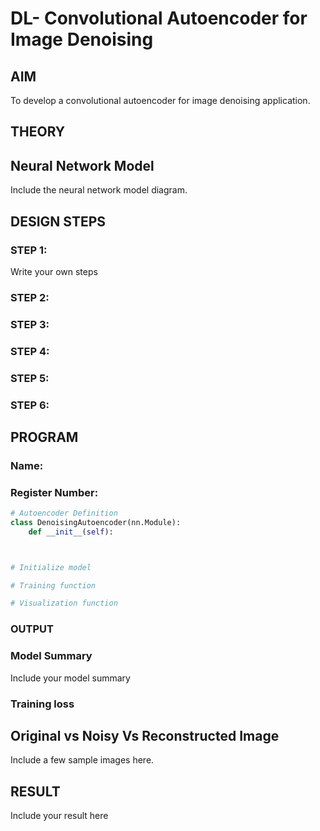 # DL- Convolutional Autoencoder for Image Denoising

## AIM
To develop a convolutional autoencoder for image denoising application.

## THEORY


## Neural Network Model
Include the neural network model diagram.

## DESIGN STEPS
### STEP 1: 

Write your own steps

### STEP 2: 



### STEP 3: 



### STEP 4: 



### STEP 5: 



### STEP 6: 





## PROGRAM

### Name:

### Register Number:

```python
# Autoencoder Definition
class DenoisingAutoencoder(nn.Module):
    def __init__(self):



# Initialize model

# Training function

# Visualization function


```

### OUTPUT

### Model Summary
Include your model summary

### Training loss

## Original vs Noisy Vs Reconstructed Image
Include a few sample images here.

## RESULT
Include your result here
